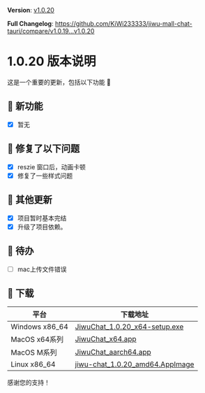 **Version**: [v1.0.20](https://github.com/KiWi233333/jiwu-mall-chat-tauri/blob/main/.github/releasemd/v1.0.20.md)

**Full Changelog**: <https://github.com/KiWi233333/jiwu-mall-chat-tauri/compare/v1.0.19...v1.0.20>

# 1.0.20 版本说明

这是一个重要的更新，包括以下功能 🧪

## 🔮 新功能

- [x] 暂无

## 🔨 修复了以下问题

- [x] reszie 窗口后，动画卡顿
- [x] 修复了一些样式问题

## 🧿 其他更新

- [x] 项目暂时基本完结
- [x] 升级了项目依赖。

## 📌 待办

- [ ] mac上传文件错误

## 🧪 下载

| 平台 | 下载地址 |
| --- | --- |
| Windows x86_64 | [JiwuChat_1.0.20_x64-setup.exe](https://github.com/KiWi233333/jiwu-mall-chat-tauri/releases/download/v1.0.20/JiwuChat_1.0.20_x64-setup.exe) |
| MacOS x64系列 | [JiwuChat_x64.app](https://github.com/KiWi233333/jiwu-mall-chat-tauri/releases/download/v1.0.20/JiwuChat_x64.app) |
| MacOS M系列 | [JiwuChat_aarch64.app](https://github.com/KiWi233333/jiwu-mall-chat-tauri/releases/download/v1.0.20/JiwuChat_aarch64.app) |
| Linux x86_64 | [jiwu-chat_1.0.20_amd64.AppImage](https://github.com/KiWi233333/jiwu-mall-chat-tauri/releases/download/v1.0.20/jiwu-chat_1.0.20_amd64.AppImage) |

感谢您的支持！
